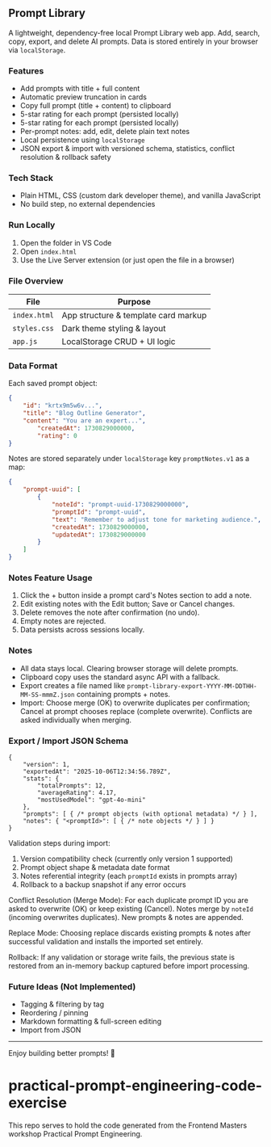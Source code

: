 ## Prompt Library

A lightweight, dependency-free local Prompt Library web app. Add, search, copy, export, and delete AI prompts. Data is stored entirely in your browser via `localStorage`.

### Features

- Add prompts with title + full content
- Automatic preview truncation in cards
- Copy full prompt (title + content) to clipboard
- 5-star rating for each prompt (persisted locally)
 - 5-star rating for each prompt (persisted locally)
 - Per-prompt notes: add, edit, delete plain text notes
- Local persistence using `localStorage`
 - JSON export & import with versioned schema, statistics, conflict resolution & rollback safety

### Tech Stack

- Plain HTML, CSS (custom dark developer theme), and vanilla JavaScript
- No build step, no external dependencies

### Run Locally

1. Open the folder in VS Code
2. Open `index.html`
3. Use the Live Server extension (or just open the file in a browser)

### File Overview

| File | Purpose |
|------|---------|
| `index.html` | App structure & template card markup |
| `styles.css` | Dark theme styling & layout |
| `app.js` | LocalStorage CRUD + UI logic |

### Data Format

Each saved prompt object:
```json
{
	"id": "krtx9m5w6v...", 
	"title": "Blog Outline Generator",
	"content": "You are an expert...",
		"createdAt": 1730829000000,
		"rating": 0
}
```

Notes are stored separately under `localStorage` key `promptNotes.v1` as a map:

```json
{
	"prompt-uuid": [
		{
			"noteId": "prompt-uuid-1730829000000",
			"promptId": "prompt-uuid",
			"text": "Remember to adjust tone for marketing audience.",
			"createdAt": 1730829000000,
			"updatedAt": 1730829000000
		}
	]
}
```

### Notes Feature Usage

1. Click the + button inside a prompt card's Notes section to add a note.
2. Edit existing notes with the Edit button; Save or Cancel changes.
3. Delete removes the note after confirmation (no undo).
4. Empty notes are rejected.
5. Data persists across sessions locally.

### Notes

- All data stays local. Clearing browser storage will delete prompts.
- Clipboard copy uses the standard async API with a fallback.
 - Export creates a file named like `prompt-library-export-YYYY-MM-DDTHH-MM-SS-mmmZ.json` containing prompts + notes.
 - Import: Choose merge (OK) to overwrite duplicates per confirmation; Cancel at prompt chooses replace (complete overwrite). Conflicts are asked individually when merging.

### Export / Import JSON Schema

```
{
	"version": 1,
	"exportedAt": "2025-10-06T12:34:56.789Z",
	"stats": {
		"totalPrompts": 12,
		"averageRating": 4.17,
		"mostUsedModel": "gpt-4o-mini"
	},
	"prompts": [ { /* prompt objects (with optional metadata) */ } ],
	"notes": { "<promptId>": [ { /* note objects */ } ] }
}
```

Validation steps during import:
1. Version compatibility check (currently only version 1 supported)
2. Prompt object shape & metadata date format
3. Notes referential integrity (each `promptId` exists in prompts array)
4. Rollback to a backup snapshot if any error occurs

Conflict Resolution (Merge Mode):
For each duplicate prompt ID you are asked to overwrite (OK) or keep existing (Cancel). Notes merge by `noteId` (incoming overwrites duplicates). New prompts & notes are appended.

Replace Mode:
Choosing replace discards existing prompts & notes after successful validation and installs the imported set entirely.

Rollback:
If any validation or storage write fails, the previous state is restored from an in-memory backup captured before import processing.

### Future Ideas (Not Implemented)

- Tagging & filtering by tag
- Reordering / pinning
- Markdown formatting & full-screen editing
- Import from JSON

---

Enjoy building better prompts! 🚀

# practical-prompt-engineering-code-exercise

This repo serves to hold the code generated from the Frontend Masters workshop Practical Prompt Engineering.